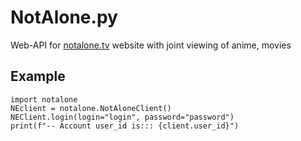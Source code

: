 # NotAlone.py
Web-API for [notalone.tv](https://notalone.tv) website with joint viewing of anime, movies

## Example
```python3
import notalone
NEclient = notalone.NotAloneClient()
NEClient.login(login="login", password="password")
print(f"-- Account user_id is::: {client.user_id}")
```
